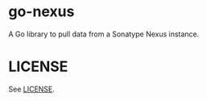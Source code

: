 go-nexus
========

A Go library to pull data from a Sonatype Nexus instance.

LICENSE
=======

See [LICENSE](https://github.com/hanjos/go-nexus/blob/master/LICENSE).
